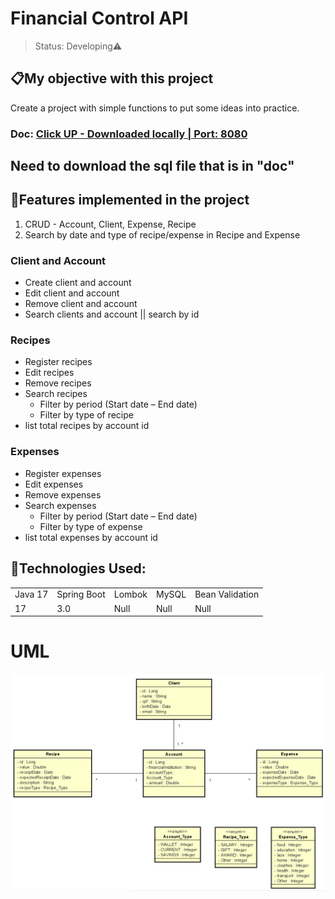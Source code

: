 # <h1>Financial Control API</h1>

> Status: Developing⚠️

## 📋My objective with this project

Create a project with simple functions to put some ideas into practice.

### Doc: <a href="http://localhost:8080/swagger-ui/index.html#/">Click UP - Downloaded locally | Port: 8080</a>

## Need to download the sql file that is in "doc"

## 🤯Features implemented in the project

1. CRUD - Account, Client, Expense, Recipe
2. Search by date and type of recipe/expense in Recipe and Expense

### Client and Account

* Create client and account
* Edit client and account
* Remove client and account
* Search clients and account || search by id

### Recipes
* Register recipes
* Edit recipes 
* Remove recipes
* Search recipes
   * Filter by period (Start date – End date)
   * Filter by type of recipe
* list total recipes by account id

### Expenses 

* Register expenses
* Edit expenses
* Remove expenses
* Search expenses
    * Filter by period (Start date – End date)
    * Filter by type of expense
* list total expenses by account id

## 🚀Technologies Used:

<table>
  <tr>
    <td>Java 17</td>
    <td>Spring Boot</td>
    <td>Lombok</td>
    <td>MySQL</td>
    <td>Bean Validation</td>
</tr>
   <tr>
      <td>17</td>
      <td>3.0</td>
      <td>Null</td>
      <td>Null</td>
      <td>Null</td>
  </tr>
</table>

# UML

<img src="./imgs/UML.png">